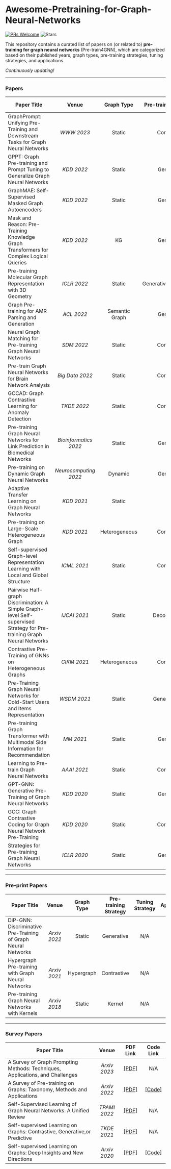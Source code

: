 # Awesome-Pretraining-for-Graph-Neural-Networks
[![PRs Welcome](https://img.shields.io/badge/PRs-welcome-yellow.svg)](https://github.com/YuanchenBei/Awesome-Pretraining-for-Graph-Neural-Networks) 
![Stars](https://img.shields.io/github/stars/YuanchenBei/Awesome-Pretraining-for-Graph-Neural-Networks?color=green)

This repository contains a curated list of papers on (or related to) **pre-training for graph neural networks** (Pre-train4GNN), which are categorized based on their published years, graph types, pre-training strategies, tuning strategies, and applications.

*Continuously updating!*

-----
### Papers

| **Paper Title** | **Venue** | **Graph Type**  | **Pre-training Strategy** | **Tuning Strategy** | **Application** |**PDF Link** | **Code Link** |
| --------------- | :--------: | :--------: | :--------: | :--------: | :--------: | :--------: | :--------: | 
| GraphPrompt: Unifying Pre-Training and Downstream Tasks for Graph Neural Networks | _WWW 2023_ | Static | Contrastive | Prompt | General | [[PDF]](https://arxiv.org/pdf/2302.08043.pdf) | [[Code]](https://github.com/Starlien95/GraphPrompt) |
| GPPT: Graph Pre-training and Prompt Tuning to Generalize Graph Neural Networks | _KDD 2022_ | Static | Generative | Prompt | General | [[PDF]](https://dl.acm.org/doi/pdf/10.1145/3534678.3539249) | [[Code]](https://github.com/MingChen-Sun/GPPT) |
| GraphMAE: Self-Supervised Masked Graph Autoencoders | _KDD 2022_ | Static | Generative | N/A | General | [[PDF]](https://dl.acm.org/doi/pdf/10.1145/3534678.3539321) | [[Code]](https://github.com/THUDM/GraphMAE) |
| Mask and Reason: Pre-Training Knowledge Graph Transformers for Complex Logical Queries | _KDD 2022_ | KG | Generative | Generative | General | [[PDF]](https://dl.acm.org/doi/pdf/10.1145/3534678.3539472) | [[Code]](https://github.com/THUDM/kgTransformer) |
| Pre-training Molecular Graph Representation with 3D Geometry | _ICLR 2022_ | Static | Generative+Contrastive | N/A | Biology | [[PDF]](https://openreview.net/pdf?id=xQUe1pOKPam) | [[Code]](https://github.com/chao1224/GraphMVP) |
| Graph Pre-training for AMR Parsing and Generation | _ACL 2022_ | Semantic Graph | Generative | N/A | NLP (AMR) | [[PDF]](https://aclanthology.org/2022.acl-long.415.pdf) | [[Code]](https://github.com/goodbai-nlp/AMRBART) |
| Neural Graph Matching for Pre-training Graph Neural Networks | _SDM 2022_ | Static | Contrastive | N/A | General | [[PDF]](https://epubs.siam.org/doi/pdf/10.1137/1.9781611977172.20) | [[Code]](https://github.com/RUCAIBox/GMPT) |
| Pre-train Graph Neural Networks for Brain Network Analysis | _Big Data 2022_ | Static | Contrastive | N/A | Biology | [[PDF]](https://openreview.net/pdf?id=I1Mdyc2Bg5x) | N/A |
| GCCAD: Graph Contrastive Learning for Anomaly Detection | _TKDE 2022_ | Static | Contrastive | N/A | Anomaly Detection | [[PDF]](https://arxiv.org/pdf/2108.07516.pdf) | [[Code]](https://github.com/THUDM/GraphCAD) |
| Pre-training Graph Neural Networks for Link Prediction in Biomedical Networks | _Bioinformatics 2022_ | Static | Generative | N/A |  Biology | [[PDF]](https://ink.library.smu.edu.sg/cgi/viewcontent.cgi?article=8161&context=sis_research) | [[Code]](https://github.com/longyahui/PT-GNN) |
| Pre-training on Dynamic Graph Neural Networks | _Neurocomputing 2022_ | Dynamic | Generative | N/A | General | [[PDF]](https://arxiv.org/pdf/2102.12380.pdf) | [[Code]](https://github.com/Mobzhang/PT-DGNN) |
| Adaptive Transfer Learning on Graph Neural Networks | _KDD 2021_ | Static | N/A | Meta Learning | General | [[PDF]](https://dl.acm.org/doi/pdf/10.1145/3447548.3467450) | [[Code]](https://github.com/Sean-Huang65/AUX-TS) |
| Pre-training on Large-Scale Heterogeneous Graph | _KDD 2021_ | Heterogeneous | Contrastive | N/A | General | [[PDF]](https://dl.acm.org/doi/pdf/10.1145/3447548.3467396) | [[Code]](https://github.com/BUPT-GAMMA/PTHGNN) |
| Self-supervised Graph-level Representation Learning with Local and Global Structure | _ICML 2021_ | Static | Contrastive | N/A | Biology | [[PDF]](http://proceedings.mlr.press/v139/xu21g/xu21g.pdf) | [[Code]](https://github.com/DeepGraphLearning/GraphLoG) |
| Pairwise Half-graph Discrimination: A Simple Graph-level Self-supervised Strategy for Pre-training Graph Neural Networks | _IJCAI 2021_ | Static | Decomposition | N/A | General | [[PDF]](https://www.ijcai.org/proceedings/2021/0371.pdf) | N/A |
| Contrastive Pre-Training of GNNs on Heterogeneous Graphs | _CIKM 2021_ | Heterogeneous | Contrastive | N/A | General | [[PDF]](https://dl.acm.org/doi/pdf/10.1145/3447548.3467396) | [[Code]](https://github.com/BUPT-GAMMA/CPT-HG) |
| Pre-Training Graph Neural Networks for Cold-Start Users and Items Representation | _WSDM 2021_ | Static | Generative+RL | N/A | Recommendation | [[PDF]](https://dl.acm.org/doi/pdf/10.1145/3437963.3441738) | [[Code]](https://github.com/jerryhao66/Pretrain-Recsys) |
| Pre-training Graph Transformer with Multimodal Side Information for Recommendation | _MM 2021_ | Static | Generative | N/A | Recommendation | [[PDF]](https://dl.acm.org/doi/pdf/10.1145/3474085.3475709) | [[Code]](https://github.com/uoo723/PMGT) |
| Learning to Pre-train Graph Neural Networks | _AAAI 2021_ | Static | Contrastive | N/A | General | [[PDF]](https://ojs.aaai.org/index.php/AAAI/article/download/16552/16359) | [[Code]](https://github.com/rootlu/L2P-GNN) |
| GPT-GNN: Generative Pre-Training of Graph Neural Networks | _KDD 2020_ | Static | Generative | N/A | General | [[PDF]](https://dl.acm.org/doi/pdf/10.1145/3394486.3403237) | [[Code]](https://github.com/UCLA-DM/GPT-GNN) |
| GCC: Graph Contrastive Coding for Graph Neural Network Pre-Training | _KDD 2020_ | Static | Contrastive | N/A | General | [[PDF]](https://dl.acm.org/doi/pdf/10.1145/3394486.3403168) | [[Code]](https://github.com/THUDM/GCC) |
| Strategies for Pre-training Graph Neural Networks | _ICLR 2020_ | Static | Generative | N/A | Chemistry&Biology | [[PDF]](https://arxiv.org/pdf/1905.12265.pdf) | [[Code]](http://snap.stanford.edu/gnn-pretrain) |

---------

### Pre-print Papers
| **Paper Title** | **Venue** | **Graph Type**  | **Pre-training Strategy** | **Tuning Strategy** | **Application** |**PDF Link** | **Code Link** |
| --------------- | :--------: | :--------: | :--------: | :--------: | :--------: | :--------: | :--------: | 
| DiP-GNN: Discriminative Pre-Training of Graph Neural Networks | _Arxiv 2022_ | Static | Generative | N/A | General | [[PDF]](https://arxiv.org/pdf/2209.07499.pdf) | N/A |
| Hypergraph Pre-training with Graph Neural Networks | _Arxiv 2021_ | Hypergraph | Contrastive | N/A | General | [[PDF]](https://arxiv.org/pdf/2302.08043.pdf) | N/A |
| Pre-training Graph Neural Networks with Kernels | _Arxiv 2018_ | Static | Kernel | N/A | General | [[PDF]](https://arxiv.org/pdf/1811.06930.pdf) | N/A |

----------

### Survey Papers

| **Paper Title** | **Venue** | **PDF Link** | **Code Link** |
| --------------- | :--------: | :--------: | :--------: | 
| A Survey of Graph Prompting Methods: Techniques, Applications, and Challenges | _Arxiv 2023_ | [[PDF]](https://arxiv.org/pdf/2303.07275.pdf) | N/A |
| A Survey of Pre-training on Graphs: Taxonomy, Methods and Applications | _Arxiv 2022_ | [[PDF]](https://arxiv.org/pdf/2202.07893.pdf) | [[Code]](https://github.com/junxia97/awesome-pretrain-on-molecules) |
| Self-Supervised Learning of Graph Neural Networks: A Unified Review | _TPAMI 2022_ | [[PDF]](https://arxiv.org/pdf/2102.10757.pdf) | N/A |
| Self-supervised Learning on Graphs: Contrastive, Generative,or Predictive | _TKDE 2021_ | [[PDF]](https://arxiv.org/pdf/2105.07342.pdf) | N/A |
| Self-supervised Learning on Graphs: Deep Insights and New Directions | _Arxiv 2020_ | [[PDF]](https://arxiv.org/pdf/2006.10141.pdf) | [[Code]](https://github.com/ChandlerBang/SelfTask-GNN) |

